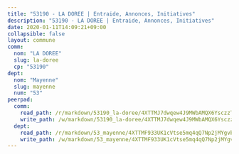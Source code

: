 ```yaml
---
title: "53190 - LA DOREE | Entraide, Annonces, Initiatives"
description: "53190 - LA DOREE | Entraide, Annonces, Initiatives"
date: 2020-01-11T14:09:21+09:00
collapsible: false
layout: commune
comm:
  nom: "LA DOREE"
  slug: la-doree
  cp: "53190"
dept:
  nom: "Mayenne"
  slug: mayenne
  num: "53"
peerpad:
  comm:
    read_path: /r/markdown/53190_la-doree/4XTTMJ7dwqew4J9MWbAMQX6YsczzTqSxxDUyTWsWW3QWykme1
    write_path: /w/markdown/53190_la-doree/4XTTMJ7dwqew4J9MWbAMQX6YsczzTqSxxDUyTWsWW3QWykme1-K3TgTtTqeG2huqnQMRvuK9qyUmkcBQNEXFV4pkpZ6EUih4prRGFK8wHcNa7hFv8qCyBagfPCunaEKurSBwyzyfg8V8PUCZS9W64ch3xKkvYcSHcoVdPLsxkrWwdbCj6iVyR2VAuo
  dept:
    read_path: /r/markdown/53_mayenne/4XTTMF933UK1cVtse5mq4qQ7Np2jMYgvbp6qouY9MWyoeWY43
    write_path: /w/markdown/53_mayenne/4XTTMF933UK1cVtse5mq4qQ7Np2jMYgvbp6qouY9MWyoeWY43-K3TgUcgqTBNoSTxPqkZ94HV7ydPjBnvnBue9tEiK9jakhdXjxdo4Br4iK1oa2CDh4yEVWX1tFyjU9wvcKRuNLDocpAE5TJXkqSv2docSVtfLpqmkB6Zf1obqgGj7oAqY4ytCV5Es
---
```



